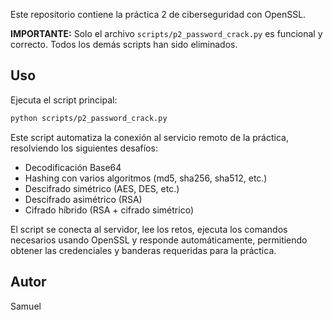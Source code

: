 Este repositorio contiene la práctica 2 de ciberseguridad con OpenSSL.

**IMPORTANTE:**
Solo el archivo `scripts/p2_password_crack.py` es funcional y correcto. Todos los demás scripts han sido eliminados.

## Uso

Ejecuta el script principal:

```bash
python scripts/p2_password_crack.py
```

Este script automatiza la conexión al servicio remoto de la práctica, resolviendo los siguientes desafíos:

- Decodificación Base64
- Hashing con varios algoritmos (md5, sha256, sha512, etc.)
- Descifrado simétrico (AES, DES, etc.)
- Descifrado asimétrico (RSA)
- Cifrado híbrido (RSA + cifrado simétrico)

El script se conecta al servidor, lee los retos, ejecuta los comandos necesarios usando OpenSSL y responde automáticamente, permitiendo obtener las credenciales y banderas requeridas para la práctica.

## Autor

Samuel

